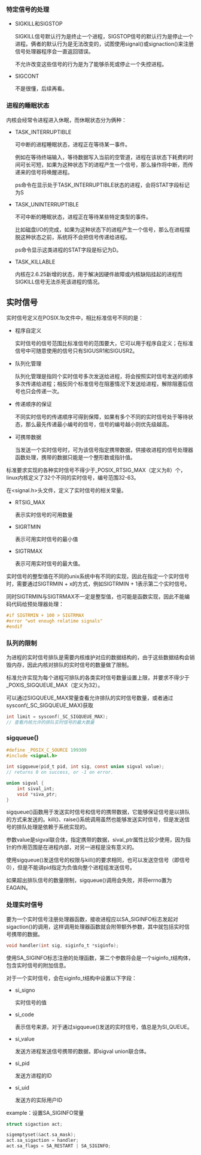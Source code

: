 ### 特定信号的处理

- SIGKILL和SIGSTOP

  SIGKILL信号默认行为是终止一个进程，SIGSTOP信号的默认行为是停止一个进程。俩者的默认行为是无法改变的，试图使用signal()或signaction()来注册信号处理器程序会一直返回错误。

  不允许改变这些信号的行为是为了能够杀死或停止一个失控进程。

- SIGCONT

  不是很懂，后续再看。



### 进程的睡眠状态

内核会经常令进程进入休眠，而休眠状态分为俩种：

- TASK_INTERRUPTIBLE

  可中断的进程睡眠状态，进程正在等待某一事件。

  例如在等待终端输入，等待数据写入当前的空管道，进程在该状态下耗费的时间可长可短，如果为这种状态下的进程产生一个信号，那么操作将中断，而传递来的信号将唤醒进程。

  ps命令在显示处于TASK_INTERRUPTIBLE状态的进程，会将STAT字段标记为S

- TASK_UNINTERRUPTIBLE

  不可中断的睡眠状态，进程正在等待某些特定类型的事件。

  比如磁盘I/O的完成，如果为这种状态下的进程产生一个信号，那么在进程摆脱这种状态之前，系统将不会把信号传递给进程。

  ps命令显示这类进程的STAT字段是标记为D。

- TASK_KILLABLE

  内核在2.6.25新增的状态，用于解决因硬件故障或内核缺陷挂起的进程而SIGKILL信号无法杀死该进程的情况。



## 实时信号

实时信号定义在POSIX.1b文件中，相比标准信号不同的是：

- 程序自定义

  实时信号的信号范围比标准信号的范围要大，它可以用于程序自定义；在标准信号中可随意使用的信号只有SIGUSR1和SIGUSR2。

- 队列化管理

  队列化管理是指同个实时信号多次发送给进程，将会按照实时信号发送的顺序多次传递给进程；相反同个标准信号在阻塞情况下发送给进程，解除阻塞后信号也只会传递一次。

- 传递顺序的保证

  不同实时信号的传递顺序可得到保障，如果有多个不同的实时信号处于等待状态，那么最先传递最小编号的信号，信号的编号越小则优先级越高。

- 可携带数据

  当发送一个实时信号时，可为该信号指定携带数据，供接收进程的信号处理器函数处理，携带的数据只能是一个整形数或指针值。

标准要求实现的各种实时信号不得少于\_POSIX\_RTSIG_MAX（定义为8）个，linux内核定义了32个不同的实时信号，编号范围32-63。

在<signal.h>头文件，定义了实时信号的相关常量。

- RTSIG_MAX

  表示实时信号的可用数量

- SIGRTMIN

  表示可用实时信号的最小值

- SIGTRMAX

  表示可用实时信号的最大值。

实时信号的整型值在不同的unix系统中有不同的实现，因此在指定一个实时信号时，需要通过SIGTRMIN + x的方式，例如SIGTRMIN + 1表示第二个实时信号。

同时SIGTRMIN与SIGTRMAX不一定是整型值，也可能是函数实现，因此不能编码代码给预处理器处理：

```c
#if SIGTRMIN + 100 > SIGTRMAX
#error "wot enough relatime signals"
#endif
```



### 队列的限制

为进程的实时信号排队是需要内核维护对应的数据结构的，由于这些数据结构会销毁内存，因此内核对排队的实时信号的数量做了限制。

标准允许实现为每个进程可排队的各类实时信号数量设置上限，并要求不得少于\_POXIS_SIGQUEUE\_MAX（定义为32）。

可以通过SIGQUEUE_MAX常量查看允许排队的实时信号数量，或者通过sysconf(_SC_SIGQUEUE_MAX)获取

```c
int limit = sysconf(_SC_SIGQUEUE_MAX);
// 查看内核允许的排队实时信号的最大数量
```



### sigqueue()

```c
#define _POSIX_C_SOURCE 199309
#include <signal.h>

int sigqueue(pid_t pid, int sig, const union sigval value);
// returns 0 on success, or -1 on error. 

union sigval {
    int sival_int;
    void *siva_ptr;
}
```

sigqueue()函数用于发送实时信号和信号的携带数据，它能够保证信号是以排队的方式来发送的。kill()、raise()系统调用虽然也能够发送实时信号，但是发送信号的排队处理是依赖于系统实现的。

参数value是sigval联合体，指定携带的数据，sival_ptr属性比较少使用，因为指针的作用范围是在进程内部，对另一进程是没有意义的。

使用sigqueue()发送信号的权限与kill()的要求相同，也可以发送空信号（即信号0），但是不能讲pid指定为负值向整个进程组发送信号。

如果超出排队信号的数量限制，sigqueue()调用会失败，并将errno置为EAGAIN。



### 处理实时信号

要为一个实时信号注册处理器函数，接收进程应以SA_SIGINFO标志发起对sigaction()的调用，这样调用处理器函数就会附带额外参数，其中就包括实时信号携带的数据。

```c
void handler(int sig, siginfo_t *siginfo);
```

使用SA_SIGINFO标志注册的处理函数，第二个参数将会是一个siginfo_t结构体，包含实时信号的附加信息。

对于一个实时信号，会在siginfo_t结构中设置以下字段：

- si_signo

  实时信号的值

- si_code

  表示信号来源，对于通过sigqueue()发送的实时信号，值总是为SI_QUEUE。

- si_value

  发送方进程发送信号携带的数据，即sigval union联合体。

- si_pid

  发送方进程的ID

- si_uid

  发送方的实际用户ID

example：设置SA_SIGINFO常量

```c
struct sigaction act;

sigemptyset(&act.sa_mask);
act.sa_sigaction = handler;
act.sa_flags = SA_RESTART | SA_SIGINFO;
```
